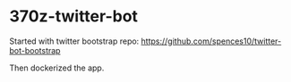 # 370z-twitter-bot

Started with twitter bootstrap repo: https://github.com/spences10/twitter-bot-bootstrap

Then dockerized the app.

